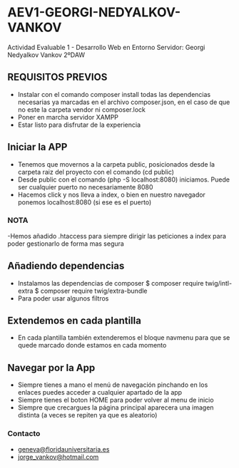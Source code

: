 # AEV1-GEORGI-NEDYALKOV-VANKOV
Actividad Evaluable 1 - Desarrollo Web en Entorno Servidor: Georgi Nedyalkov Vankov 2ºDAW

## REQUISITOS PREVIOS
- Instalar con el comando composer install todas las dependencias necesarias ya marcadas
en el archivo composer.json, en el caso de que no este la carpeta vendor ni composer.lock
- Poner en marcha servidor XAMPP
- Estar listo para disfrutar de la experiencia


## Iniciar la APP
- Tenemos que movernos a la carpeta public, posicionados desde la carpeta raiz del proyecto
con el comando (cd public)
- Desde public con el comando (php -S localhost:8080) iniciamos. Puede ser cualquier puerto no necesariamente 8080
- Hacemos click y nos lleva a index, o bien en nuestro navegador ponemos localhost:8080 (si ese es el puerto)

### NOTA
-Hemos añadido .htaccess para siempre dirigir las peticiones a index para poder gestionarlo de forma mas segura

## Añadiendo dependencias
- Instalamos las dependencias de composer
$ composer require twig/intl-extra
$ composer require twig/extra-bundle
- Para poder usar algunos filtros

## Extendemos en cada plantilla
- En cada plantilla también extenderemos el bloque navmenu para que se quede marcado donde estamos en cada momento

## Navegar por la App
- Siempre tienes a mano el menú de navegación pinchando en los enlaces puedes acceder a cualquier apartado de la app
- Siempre tienes el boton HOME para poder volver al menu de inicio
- Siempre que crecargues la página principal aparecera una imagen distinta (a veces se repiten ya que es aleatorio)

### Contacto
- geneva@floridauniversitaria.es
- jorge_vankov@hotmail.com
